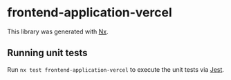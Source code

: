 # frontend-application-vercel

This library was generated with [Nx](https://nx.dev).

## Running unit tests

Run `nx test frontend-application-vercel` to execute the unit tests via [Jest](https://jestjs.io).
